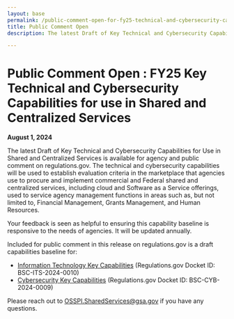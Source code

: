 ```yaml
---
layout: base
permalink: /public-comment-open-for-fy25-technical-and-cybersecurity-capabilities-for-shared-services/
title: Public Comment Open
description: The latest Draft of Key Technical and Cybersecurity Capabilities for Use in Shared and Centralized Services is available for agency and public comment on regulations.gov.

---
```


<div id="main-content">
    <div class="grid-container padding-bottom-5 padding-top-5">
        <h1>
            Public Comment Open : FY25 Key Technical and Cybersecurity Capabilities for use in Shared and Centralized Services
        </h1>
        <p><b>August 1, 2024</b></p>
        <p>The latest Draft of Key Technical and Cybersecurity Capabilities for Use in Shared and Centralized Services is available for agency and public comment on regulations.gov.  The technical and cybersecurity capabilities will be used to establish evaluation criteria in the marketplace that agencies use to procure and implement commercial and Federal shared and centralized services, including cloud and Software as a Service offerings, used to service agency management functions in areas such as, but not limited to, Financial Management, Grants Management, and Human Resources.  </p>
        <p>Your feedback is seen as helpful to ensuring this capability baseline is responsive to the needs of agencies.  It will be updated annually.</p>
        <p>
        Included for public comment in this release on regulations.gov is a draft capabilities baseline for:
        </p>
        <ul>
            <li><a href="http://regulations.gov/docket/BSC-CYB-2024-0009" title="Information Technology Key Capabilities" target="_blank">Information Technology Key Capabilities</a> (Regulations.gov Docket ID: BSC-ITS-2024-0010)</li>
            <li><a href="http://regulations.gov/docket/BSC-ITS-2024-0010" title="Cybersecurity Key Capabilities" target="_blank">Cybersecurity Key Capabilities</a> (Regulations.gov Docket ID: BSC-CYB-2024-0009)</li>
        </ul>
        <p>Please reach out to <a href="mailto: OSSPI.SharedServices@gsa.gov">OSSPI.SharedServices@gsa.gov</a> if you have any questions.</p>
    </div>
</div>

